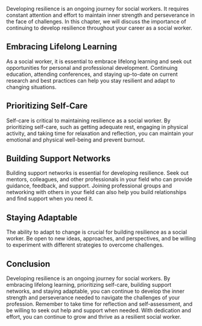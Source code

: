 
Developing resilience is an ongoing journey for social workers. It requires constant attention and effort to maintain inner strength and perseverance in the face of challenges. In this chapter, we will discuss the importance of continuing to develop resilience throughout your career as a social worker.

Embracing Lifelong Learning
---------------------------

As a social worker, it is essential to embrace lifelong learning and seek out opportunities for personal and professional development. Continuing education, attending conferences, and staying up-to-date on current research and best practices can help you stay resilient and adapt to changing situations.

Prioritizing Self-Care
----------------------

Self-care is critical to maintaining resilience as a social worker. By prioritizing self-care, such as getting adequate rest, engaging in physical activity, and taking time for relaxation and reflection, you can maintain your emotional and physical well-being and prevent burnout.

Building Support Networks
-------------------------

Building support networks is essential for developing resilience. Seek out mentors, colleagues, and other professionals in your field who can provide guidance, feedback, and support. Joining professional groups and networking with others in your field can also help you build relationships and find support when you need it.

Staying Adaptable
-----------------

The ability to adapt to change is crucial for building resilience as a social worker. Be open to new ideas, approaches, and perspectives, and be willing to experiment with different strategies to overcome challenges.

Conclusion
----------

Developing resilience is an ongoing journey for social workers. By embracing lifelong learning, prioritizing self-care, building support networks, and staying adaptable, you can continue to develop the inner strength and perseverance needed to navigate the challenges of your profession. Remember to take time for reflection and self-assessment, and be willing to seek out help and support when needed. With dedication and effort, you can continue to grow and thrive as a resilient social worker.
